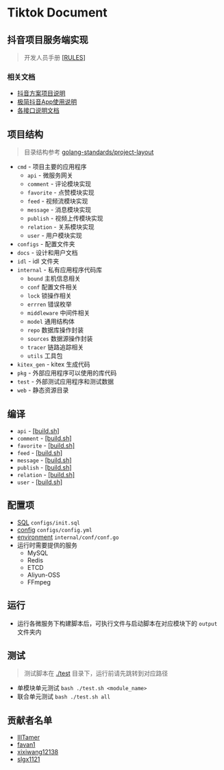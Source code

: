 # Tiktok Document

## 抖音项目服务端实现

> 开发人员手册 [[RULES]](docs/RULES.md)

### 相关文档

- [抖音方案项目说明](https://bytedance.feishu.cn/docs/doccnKrCsU5Iac6eftnFBdsXTof#)
- [极简抖音App使用说明](https://bytedance.feishu.cn/docs/doccnM9KkBAdyDhg8qaeGlIz7S7)
- [各接口说明文档](https://www.apifox.cn/apidoc/shared-09d88f32-0b6c-4157-9d07-a36d32d7a75c/api-50707523)

## 项目结构

> 目录结构参考 [golang-standards/project-layout](https://github.com/golang-standards/project-layout)

- `cmd` - 项目主要的应用程序
  - `api` - 微服务网关
  - `comment` - 评论模块实现
  - `favorite` - 点赞模块实现
  - `feed` - 视频流模块实现
  - `message` - 消息模块实现
  - `publish` - 视频上传模块实现
  - `relation` - 关系模块实现
  - `user` - 用户模块实现
- `configs` - 配置文件夹
- `docs` - 设计和用户文档
- `idl` - idl 文件夹
- `internal` - 私有应用程序代码库
  - `bound` 主机信息相关
  - `conf` 配置文件相关
  - `lock` 锁操作相关
  - `errren` 错误枚举
  - `middleware` 中间件相关
  - `model` 通用结构体
  - `repo` 数据库操作封装
  - `sources` 数据源操作封装
  - `tracer` 链路追踪相关
  - `utils` 工具包
- `kitex_gen` - kitex 生成代码
- `pkg` - 外部应用程序可以使用的库代码
- `test` - 外部测试应用程序和测试数据
- `web` - 静态资源目录

## 编译

- `api` - [[build.sh]](cmd/api/build.sh)
- `comment` - [[build.sh]](cmd/comment/build.sh)
- `favorite` - [[build.sh]](cmd/favorite/build.sh)
- `feed` - [[build.sh]](cmd/feed/build.sh)
- `message` - [[build.sh]](cmd/message/build.sh)
- `publish` - [[build.sh]](cmd/publish/build.sh)
- `relation` - [[build.sh]](cmd/relation/build.sh)
- `user` - [[build.sh]](cmd/user/build.sh)

## 配置项

- [SQL](configs/init.sql) `configs/init.sql`
- [config](configs/config.yml) `configs/config.yml`
- [environment](internal/conf/conf.go) `internal/conf/conf.go`
- 运行时需要提供的服务
  - MySQL
  - Redis
  - ETCD
  - Aliyun-OSS
  - FFmpeg

## 运行

- 运行各微服务下构建脚本后，可执行文件与启动脚本在对应模块下的 `output` 文件夹内

## 测试

> 测试脚本在 [./test](./test) 目录下，运行前请先跳转到对应路径

- 单模块单元测试 `bash ./test.sh <module_name>`
- 联合单元测试 `bash ./test.sh all`

## 贡献者名单

- [IllTamer](https://github.com/IllTamer)
- [favan1](https://github.com/favan1)
- [xixiwang12138](https://github.com/xixiwang12138)
- [slgx1121](https://github.com/slgx1121)
